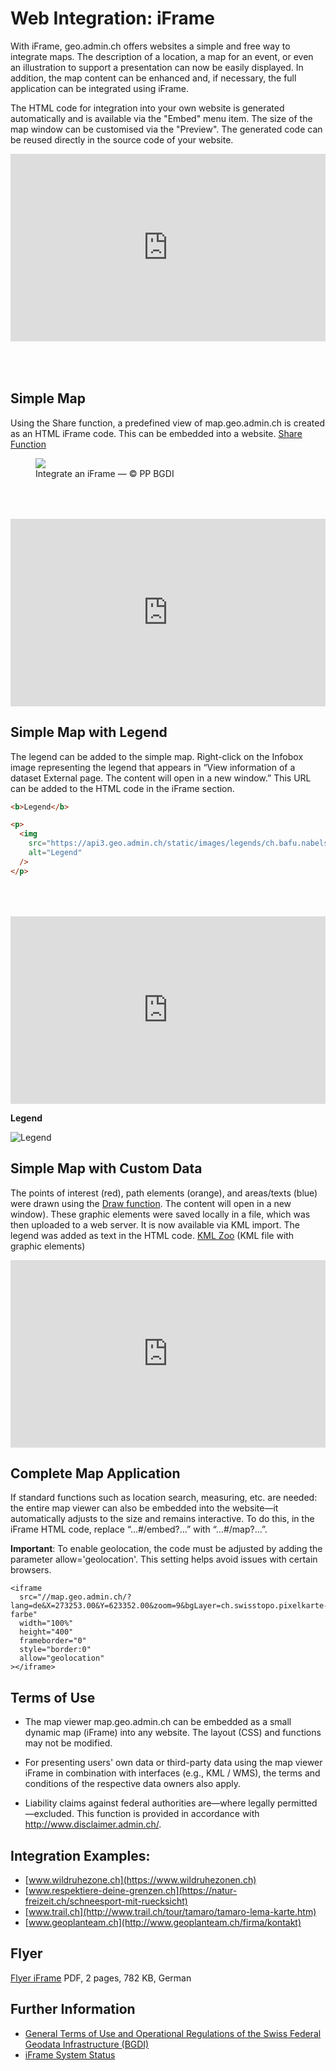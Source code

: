 # Web Integration: iFrame

With iFrame, geo.admin.ch offers websites a simple and free way to integrate maps. The description of a location, a map for an event, or even an illustration to support a presentation can now be easily displayed. In addition, the map content can be enhanced and, if necessary, the full application can be integrated using iFrame.

The HTML code for integration into your own website is generated automatically and is available via the "Embed" menu item. The size of the map window can be customised via the "Preview". The generated code can be reused directly in the source code of your website.

<iframe src="https://www.youtube.com/embed/lxyuHVf5FMw?si=wV1WLqUlAnNgYFLZ" title="YouTube video player" frameborder="0" allow="accelerometer; autoplay; clipboard-write; encrypted-media; gyroscope; picture-in-picture; web-share" referrerpolicy="strict-origin-when-cross-origin" style="border: 0;width: 100%;height: 300px;max-width: 100%;max-height: 100%;margin-bottom: 50px" allowfullscreen></iframe>

## Simple Map

Using the Share function, a predefined view of map.geo.admin.ch is created as an HTML iFrame code. This can be embedded into a website.
[Share Function](http://help.geo.admin.ch/?id=52&lang=fr)

<figure>
    <img src="../static/iframe/iframe_02.jpeg" style="background-color: white">
    <figcaption>Integrate an iFrame — © PP BGDI</figcaption>
</figure>

<iframe src="https://map.geo.admin.ch/#/embed?lang=fr&center=2604139.32,1196887.78&z=10&topic=ech&crosshair=bowl,2604057.07,1196890&layers=ch.kantone.cadastralwebmap-farbe&bgLayer=void&catalogNodes=532,614" style="border: 0;width: 688px;height: 300px;max-width: 100%;max-height: 100%;margin-top: 50px;" allow="geolocation"></iframe>

## Simple Map with Legend

The legend can be added to the simple map. Right-click on the Infobox image representing the legend that appears in “View information of a dataset External page. The content will open in a new window.” This URL can be added to the HTML code in the iFrame section.

```html
<b>Legend</b>

<p>
  <img
    src="https://api3.geo.admin.ch/static/images/legends/ch.bafu.nabelstationen_en.png"
    alt="Legend"
  />
</p>
```

<iframe src="https://map.geo.admin.ch/#/embed?lang=fr&center=2604139.32,1196887.78&z=10&topic=ech&crosshair=bowl,2604057.07,1196890&layers=ch.kantone.cadastralwebmap-farbe&bgLayer=void&catalogNodes=532,614" style="border: 0;width: 688px;height: 300px;max-width: 100%;max-height: 100%;margin-top: 50px;" allow="geolocation"></iframe>

<b>Legend</b>

<p>
  <img
    src="https://api3.geo.admin.ch/static/images/legends/ch.bafu.nabelstationen_en.png"
    alt="Legend"
  />
</p>

## Simple Map with Custom Data

The points of interest (red), path elements (orange), and areas/texts (blue) were drawn using the [Draw function](http://help.geo.admin.ch/?id=67). The content will open in a new window).
These graphic elements were saved locally in a file, which was then uploaded to a web server. It is now available via KML import. The legend was added as text in the HTML code.
[KML Zoo](http://cms.geo.admin.ch/www.geo.admin.ch/kml/zoo.kml) (KML file with graphic elements)

<iframe src="https://map.geo.admin.ch/#/embed?lang=fr&center=2686005.42,1248779&z=10&topic=ech&layers=ch.kantone.cadastralwebmap-farbe;KML%7Chttps://cms.geo.admin.ch/www.geo.admin.ch/kml/zoo.kml@style=geoadmin@clampToGround=false&bgLayer=ch.swisstopo.pixelkarte-farbe" style="border: 0;width: 100%;height: 300px;max-width: 100%;max-height: 100%;" allow="geolocation"></iframe>

## Complete Map Application

If standard functions such as location search, measuring, etc. are needed: the entire map viewer can also be embedded into the website—it automatically adjusts to the size and remains interactive. To do this, in the iFrame HTML code, replace “…#/embed?…” with “…#/map?…”.

**Important**: To enable geolocation, the code must be adjusted by adding the parameter allow='geolocation'. This setting helps avoid issues with certain browsers.

```html{7}
<iframe
  src="//map.geo.admin.ch/?lang=de&X=273253.00&Y=623352.00&zoom=9&bgLayer=ch.swisstopo.pixelkarte-farbe"
  width="100%"
  height="400"
  frameborder="0"
  style="border:0"
  allow="geolocation"
></iframe>
```

## Terms of Use

- The map viewer map.geo.admin.ch can be embedded as a small dynamic map (iFrame) into any website. The layout (CSS) and functions may not be modified.

- For presenting users' own data or third-party data using the map viewer iFrame in combination with interfaces (e.g., KML / WMS), the terms and conditions of the respective data owners also apply.

- Liability claims against federal authorities are—where legally permitted—excluded. This function is provided in accordance with http://www.disclaimer.admin.ch/.

## Integration Examples:

- [www.wildruhezone.ch](https://www.wildruhezonen.ch)
- [www.respektiere-deine-grenzen.ch](https://natur-freizeit.ch/schneesport-mit-ruecksicht)
- [www.trail.ch](http://www.trail.ch/tour/tamaro/tamaro-lema-karte.htm)
- [www.geoplanteam.ch](http://www.geoplanteam.ch/firma/kontakt)

## Flyer

[Flyer iFrame](https://backend.geo.admin.ch/fileservice/sdweb-docs-prod-geoadminch-files/files/2022/11/25/587c3614-7087-4c9e-ac22-fe782c4531ec.pdf)
PDF, 2 pages, 782 KB, German

## Further Information

- [General Terms of Use and Operational Regulations of the Swiss Federal Geodata Infrastructure (BGDI)](https://www.geo.admin.ch/de/geo-dienstleistungen/geodienste/terms-of-use.html)
- [iFrame System Status](http://status.geo.admin.ch/460128)
